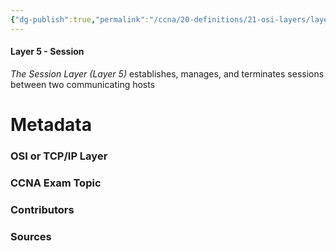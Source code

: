 ```yaml
---
{"dg-publish":true,"permalink":"/ccna/20-definitions/21-osi-layers/layer-5/"}
---
```


#### Layer 5 - Session
*The Session Layer (Layer 5)* establishes, manages, and terminates sessions between two communicating hosts


# Metadata
### OSI or TCP/IP Layer

### CCNA Exam Topic

### Contributors

### Sources
